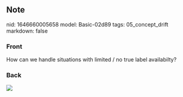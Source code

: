 ## Note
nid: 1646660005658
model: Basic-02d89
tags: 05_concept_drift
markdown: false

### Front
How can we handle situations with limited / no true label availabilty?

### Back
<img src="paste-1b8caf8a4954f4c0144d11d78084bce0798d1105.jpg">

